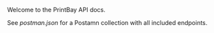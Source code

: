 Welcome to the PrintBay API docs.

See *postman.json* for a Postamn collection with all included endpoints.
